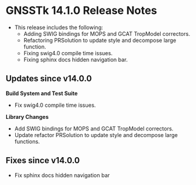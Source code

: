 GNSSTk 14.1.0 Release Notes
========================

 * This release includes the following:
   * Adding SWIG bindings for MOPS and GCAT TropModel correctors.
   * Refactoring PRSolution to update style and decompose large function.
   * Fixing swig4.0 compile time issues.
   * Fixing sphinx docs hidden navigation bar.

Updates since v14.0.0
---------------------

**Build System and Test Suite**
  * Fix swig4.0 compile time issues.

**Library Changes**
  * Add SWIG bindings for MOPS and GCAT TropModel correctors.
  * Update refactor PRSolution to update style and decompose large functions.

Fixes since v14.0.0
--------------------
  * Fix sphinx docs hidden navigation bar